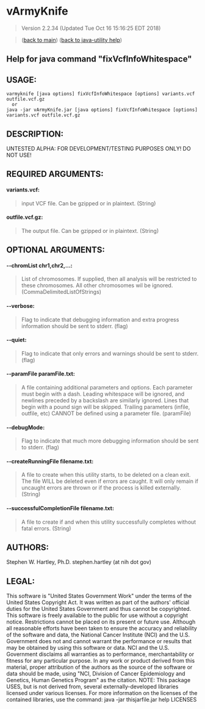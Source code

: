 # vArmyKnife
> Version 2.2.34 (Updated Tue Oct 16 15:16:25 EDT 2018)

> ([back to main](../index.html)) ([back to java-utility help](index.html))

## Help for java command "fixVcfInfoWhitespace"

## USAGE:

    varmyknife [java options] fixVcfInfoWhitespace [options] variants.vcf outfile.vcf.gz
      or 
    java -jar vArmyKnife.jar [java options] fixVcfInfoWhitespace [options] variants.vcf outfile.vcf.gz



## DESCRIPTION:

UNTESTED ALPHA: FOR DEVELOPMENT/TESTING PURPOSES ONLY\! DO NOT USE\!

## REQUIRED ARGUMENTS:
#### variants.vcf:

> input VCF file. Can be gzipped or in plaintext. (String)


#### outfile.vcf.gz:

> The output file. Can be gzipped or in plaintext. (String)



## OPTIONAL ARGUMENTS:
#### --chromList chr1,chr2,...:

> List of chromosomes. If supplied, then all analysis will be restricted to these chromosomes. All other chromosomes wil be ignored. (CommaDelimitedListOfStrings)

#### --verbose:

> Flag to indicate that debugging information and extra progress information should be sent to stderr. (flag)

#### --quiet:

> Flag to indicate that only errors and warnings should be sent to stderr. (flag)

#### --paramFile paramFile.txt:

> A file containing additional parameters and options. Each parameter must begin with a dash. Leading whitespace will be ignored, and newlines preceded by a backslash are similarly ignored. Lines that begin with a pound sign will be skipped. Trailing parameters (infile, outfile, etc) CANNOT be defined using a parameter file. (paramFile)

#### --debugMode:

> Flag to indicate that much more debugging information should be sent to stderr. (flag)

#### --createRunningFile filename.txt:

> A file to create when this utility starts, to be deleted on a clean exit. The file WILL be deleted even if errors are caught. It will only remain if uncaught errors are thrown or if the process is killed externally. (String)

#### --successfulCompletionFile filename.txt:

> A file to create if and when this utility successfully completes without fatal errors. (String)

## AUTHORS:

Stephen W\. Hartley, Ph\.D\. stephen\.hartley \(at nih dot gov\)

## LEGAL:

 This software is "United States Government Work" under the terms of the United States Copyright  Act\.  It was written as part of the authors' official duties for the United States Government and  thus cannot be copyrighted\.  This software is freely available to the public for use without a  copyright notice\.  Restrictions cannot be placed on its present or future use\.  Although all reasonable efforts have been taken to ensure the accuracy and reliability of the  software and data, the National Cancer Institute \(NCI\) and the U\.S\. Government  does not and cannot warrant the performance or results that may be obtained by using this software  or data\.  NCI and the U\.S\. Government disclaims all warranties as to performance, merchantability  or fitness for any particular purpose\.  In any work or product derived from this material, proper attribution of the authors as the source  of the software or data should be made, using "NCI, Division of Cancer Epidemiology and Genetics, Human Genetics Program" as the citation\.  NOTE: This package USES, but is not derived from, several externally\-developed libraries licensed under various licenses\.  For more information on the licenses of the contained libraries, use the command:   java \-jar thisjarfile\.jar help LICENSES

